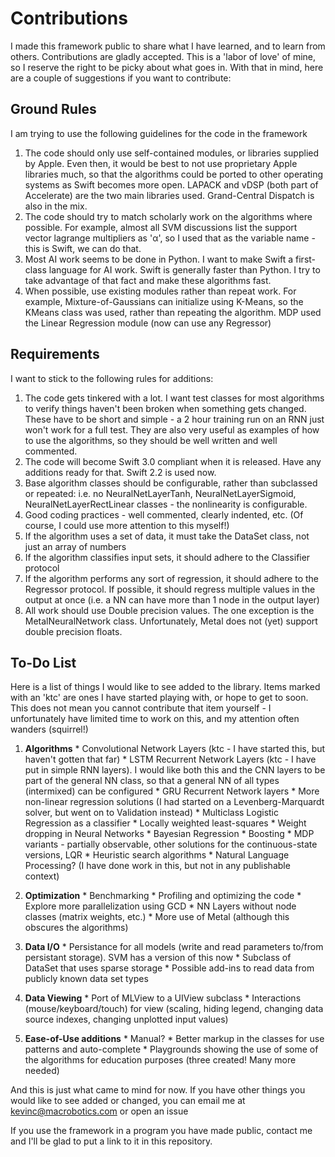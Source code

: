 # Contributions
I made this framework public to share what I have learned, and to learn from others.  Contributions are gladly accepted.  This is a 'labor of love' of mine, so I reserve the right to be picky about what goes in.  With that in mind, here are a couple of suggestions if you want to contribute: 

## Ground Rules
I am trying to use the following guidelines for the code in the framework

  1.  The code should only use self-contained modules, or libraries supplied by Apple.  Even then, it would be best to not use proprietary Apple libraries much, so that the algorithms could be ported to other operating systems as Swift becomes more open.  LAPACK and vDSP (both part of Accelerate) are the two main libraries used.  Grand-Central Dispatch is also in the mix.
  2.  The code should try to match scholarly work on the algorithms where possible.  For example, almost all SVM discussions list the support vector lagrange multipliers as 'α', so I used that as the variable name - this is Swift, we can do that.
  3.  Most AI work seems to be done in Python.  I want to make Swift a first-class language for AI work.  Swift is generally faster than Python.  I try to take advantage of that fact and make these algorithms fast.
  4.  When possible, use existing modules rather than repeat work.  For example, Mixture-of-Gaussians can initialize using K-Means, so the KMeans class was used, rather than repeating the algorithm.  MDP used the Linear Regression module (now can use any Regressor)


## Requirements
I want to stick to the following rules for additions:

  1.  The code gets tinkered with a lot.  I want test classes for most algorithms to verify things haven't been broken when something gets changed.  These have to be short and simple - a 2 hour training run on an RNN just won't work for a full test.  They are also very useful as examples of how to use the algorithms, so they should be well written and well commented.
  2.  The code will become Swift 3.0 compliant when it is released.  Have any additions ready for that.  Swift 2.2 is used now.
  3.  Base algorithm classes should be configurable, rather than subclassed or repeated:  i.e. no NeuralNetLayerTanh, NeuralNetLayerSigmoid, NeuralNetLayerRectLinear classes - the nonlinearity is configurable.
  4.  Good coding practices - well commented, clearly indented, etc. (Of course, I could use more attention to this myself!)
  5.  If the algorithm uses a set of data, it must take the DataSet class, not just an array of numbers
  6.  If the algorithm classifies input sets, it should adhere to the Classifier protocol
  7.  If the algorithm performs any sort of regression, it should adhere to the Regressor protocol.  If possible, it should regress multiple values in the output at once (i.e. a NN can have more than 1 node in the output layer)
  8.  All work should use Double precision values.  The one exception is the MetalNeuralNetwork class.  Unfortunately, Metal does not (yet) support double precision floats.


## To-Do List
Here is a list of things I would like to see added to the library.  Items marked with an 'ktc' are ones I have started playing with, or hope to get to soon.  This does not mean you cannot contribute that item yourself - I unfortunately have limited time to work on this, and my attention often wanders (squirrel!)

  1.  **Algorithms**
    * Convolutional Network Layers (ktc - I have started this, but haven't gotten that far)
    * LSTM Recurrent Network Layers (ktc - I have put in simple RNN layers).  I would like both this and the CNN layers to be part of the general NN class, so that a general NN of all types (intermixed) can be configured
    * GRU Recurrent Network layers
    * More non-linear regression solutions (I had started on a Levenberg-Marquardt solver, but went on to Validation instead)
    * Multiclass Logistic Regression as a classifier
    * Locally weighted least-squares
    * Weight dropping in Neural Networks
    * Bayesian Regression
    * Boosting
    * MDP variants - partially observable, other solutions for the continuous-state versions, LQR 
    * Heuristic search algorithms
    * Natural Language Processing? (I have done work in this, but not in any publishable context)

  2.  **Optimization**
    *  Benchmarking
    *  Profiling and optimizing the code
    *  Explore more parallelization using GCD
    *  NN Layers without node classes (matrix weights, etc.)
    *  More use of Metal (although this obscures the algorithms)

  3.  **Data I/O**
    *  Persistance for all models (write and read parameters to/from persistant storage).  SVM has a version of this now
    *  Subclass of DataSet that uses sparse storage
    *  Possible add-ins to read data from publicly known data set types

  4.  **Data Viewing**
    *  Port of MLView to a UIView subclass
    *  Interactions (mouse/keyboard/touch) for view (scaling, hiding legend, changing data source indexes, changing unplotted input values)

  5.  **Ease-of-Use additions**
    *  Manual?
    *  Better markup in the classes for use patterns and auto-complete
    *  Playgrounds showing the use of some of the algorithms for education purposes (three created!  Many more needed)

And this is just what came to mind for now.  If you have other things you would like to see added or changed, you can email me at kevinc@macrobotics.com or open an issue

If you use the framework in a program you have made public, contact me and I'll be glad to put a link to it in this repository.
